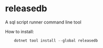 # releasedb

A sql script runner command line tool

How to install:
```powershell
    dotnet tool install --global releasedb
```
